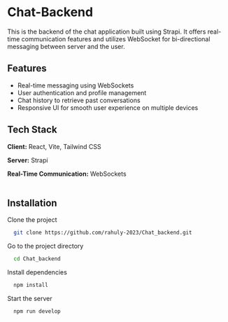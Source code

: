 # Chat-Backend
This is the backend of the chat application built using Strapi. It offers real-time communication features and utilizes WebSocket for bi-directional messaging between server and the user.




## Features

- Real-time messaging using WebSockets
- User authentication and profile management
- Chat history to retrieve past conversations
- Responsive UI for smooth user experience on multiple devices <br/>







## Tech Stack

**Client:** React, Vite, Tailwind CSS

**Server:** Strapi

**Real-Time Communication:** WebSockets <br/><br/>





## Installation

Clone the project

```bash
  git clone https://github.com/rahuly-2023/Chat_backend.git
```

Go to the project directory

```bash
  cd Chat_backend
```

Install dependencies

```bash
  npm install
```

Start the server

```bash
  npm run develop
```







